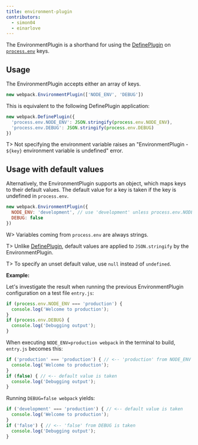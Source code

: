 ```yaml
---
title: environment-plugin
contributors:
  - simon04
  - einarlove
---
```


The EnvironmentPlugin is a shorthand for using the [DefinePlugin](/plugins/define-plugin) on [`process.env`](https://nodejs.org/api/process.html#process_process_env) keys.

## Usage

The EnvironmentPlugin accepts either an array of keys.

```javascript
new webpack.EnvironmentPlugin(['NODE_ENV', 'DEBUG'])
```

This is equivalent to the following DefinePlugin application:

```javascript
new webpack.DefinePlugin({
  'process.env.NODE_ENV': JSON.stringify(process.env.NODE_ENV),
  'process.env.DEBUG': JSON.stringify(process.env.DEBUG)
})
```

T> Not specifying the environment variable raises an "EnvironmentPlugin - `${key}` environment variable is undefined" error.

## Usage with default values

Alternatively, the EnvironmentPlugin supports an object, which maps keys to their default values. The default value for a key is taken if the key is undefined in `process.env`.

```js
new webpack.EnvironmentPlugin({
  NODE_ENV: 'development', // use 'development' unless process.env.NODE_ENV is defined
  DEBUG: false
})
```

W> Variables coming from `process.env` are always strings.

T> Unlike [DefinePlugin](/plugins/define-plugin), default values are applied to `JSON.stringify` by the EnvironmentPlugin.

T> To specify an unset default value, use `null` instead of `undefined`.

**Example:**

Let's investigate the result when running the previous EnvironmentPlugin configuration on a test file `entry.js`: 

```js
if (process.env.NODE_ENV === 'production') {
  console.log('Welcome to production');
}
if (process.env.DEBUG) {
  console.log('Debugging output');
}
```

When executing `NODE_ENV=production webpack` in the terminal to build, `entry.js` becomes this:

```js
if ('production' === 'production') { // <-- 'production' from NODE_ENV is taken
  console.log('Welcome to production');
}
if (false) { // <-- default value is taken
  console.log('Debugging output');
}
```

Running `DEBUG=false webpack` yields:

```js
if ('development' === 'production') { // <-- default value is taken
  console.log('Welcome to production');
}
if ('false') { // <-- 'false' from DEBUG is taken
  console.log('Debugging output');
}
```
